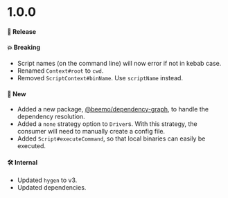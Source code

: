# 1.0.0

#### 🎉 Release

#### 💥 Breaking

- Script names (on the command line) will now error if not in kebab case.
- Renamed `Context#root` to `cwd`.
- Removed `ScriptContext#binName`. Use `scriptName` instead.

#### 🚀 New

- Added a new package,
  [@beemo/dependency-graph](https://www.npmjs.com/package/@beemo/dependency-graph), to handle the
  dependency resolution.
- Added a `none` strategy option to `Driver`s. With this strategy, the consumer will need to
  manually create a config file.
- Added `Script#executeCommand`, so that local binaries can easily be executed.

#### 🛠 Internal

- Updated `hygen` to v3.
- Updated dependencies.
